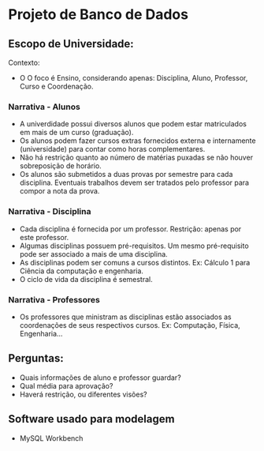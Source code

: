 # Projeto de Banco de Dados

## Escopo de Universidade:

Contexto:
* O  O foco é Ensino, considerando apenas:  Disciplina, Aluno, Professor, Curso e Coordenação.


### Narrativa - Alunos
* A univerdidade possui diversos alunos que podem estar matriculados em mais de um curso (graduação).
* Os alunos podem fazer cursos extras fornecidos externa e internamente (universidade) para contar como horas complementares.
* Não há restrição quanto ao número de matérias puxadas se não houver sobreposição de horário.
* Os alunos são submetidos a duas provas por semestre para cada disciplina. Eventuais trabalhos devem ser tratados pelo professor para compor a nota da prova.


### Narrativa - Disciplina
* Cada disciplina é fornecida por um professor. Restrição: apenas por este professor.
* Algumas disciplinas possuem pré-requisitos. Um mesmo pré-requisito pode ser associado a mais de uma disciplina.
* As disciplinas podem ser comuns a cursos distintos. Ex: Cálculo 1 para Ciência da computação e engenharia.
* O ciclo de vida da disciplina é semestral.

### Narrativa - Professores
* Os professores que ministram as disciplinas estão associados as coordenações de seus respectivos cursos. Ex: Computação, Física, Engenharia...

## Perguntas:
* Quais informações de aluno e professor guardar?
* Qual média para aprovação?
* Haverá restrição, ou diferentes visões?

## Software usado para modelagem
* MySQL Workbench

